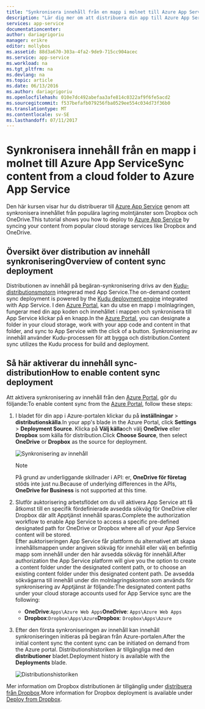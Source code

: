 ```yaml
---
title: "Synkronisera innehåll från en mapp i molnet till Azure App Service"
description: "Lär dig mer om att distribuera din app till Azure App Service via synkronisering av innehåll från en mapp i molnet."
services: app-service
documentationcenter: 
author: dariagrigoriu
manager: erikre
editor: mollybos
ms.assetid: 88d3a670-303a-4fa2-9de9-715cc904acec
ms.service: app-service
ms.workload: na
ms.tgt_pltfrm: na
ms.devlang: na
ms.topic: article
ms.date: 06/13/2016
ms.author: dariagrigoriu
ms.openlocfilehash: 010e7dc492abefaa3afe814c0322af9f6fe5acd2
ms.sourcegitcommit: f537befafb079256fba0529ee554c034d73f36b0
ms.translationtype: MT
ms.contentlocale: sv-SE
ms.lasthandoff: 07/11/2017
---
```

# <a name="sync-content-from-a-cloud-folder-to-azure-app-service"></a><span data-ttu-id="5de85-103">Synkronisera innehåll från en mapp i molnet till Azure App Service</span><span class="sxs-lookup"><span data-stu-id="5de85-103">Sync content from a cloud folder to Azure App Service</span></span>
<span data-ttu-id="5de85-104">Den här kursen visar hur du distribuerar till [Azure App Service](http://go.microsoft.com/fwlink/?LinkId=529714) genom att synkronisera innehållet från populära lagring molntjänster som Dropbox och OneDrive.</span><span class="sxs-lookup"><span data-stu-id="5de85-104">This tutorial shows you how to deploy to [Azure App Service](http://go.microsoft.com/fwlink/?LinkId=529714) by syncing your content from popular cloud storage services like Dropbox and OneDrive.</span></span> 

## <span data-ttu-id="5de85-105"><a name="overview"></a>Översikt över distribution av innehåll synkronisering</span><span class="sxs-lookup"><span data-stu-id="5de85-105"><a name="overview"></a>Overview of content sync deployment</span></span>
<span data-ttu-id="5de85-106">Distributionen av innehåll på begäran-synkronisering drivs av den [Kudu-distributionsmotorn](https://github.com/projectkudu/kudu/wiki) integrerad med App Service.</span><span class="sxs-lookup"><span data-stu-id="5de85-106">The on-demand content sync deployment is powered by the [Kudu deployment engine](https://github.com/projectkudu/kudu/wiki) integrated with App Service.</span></span> <span data-ttu-id="5de85-107">I den [Azure Portal](https://portal.azure.com), kan du utse en mapp i molnlagringen, fungerar med din app koden och innehållet i mappen och synkronisera till App Service klickar på en knapp.</span><span class="sxs-lookup"><span data-stu-id="5de85-107">In the [Azure Portal](https://portal.azure.com), you can designate a folder in your cloud storage, work with your app code and content in that folder, and sync to App Service with the click of a button.</span></span> <span data-ttu-id="5de85-108">Synkronisering av innehåll använder Kudu-processen för att bygga och distribution.</span><span class="sxs-lookup"><span data-stu-id="5de85-108">Content sync utilizes the Kudu process for build and deployment.</span></span> 

## <span data-ttu-id="5de85-109"><a name="contentsync"></a>Så här aktiverar du innehåll sync-distribution</span><span class="sxs-lookup"><span data-stu-id="5de85-109"><a name="contentsync"></a>How to enable content sync deployment</span></span>
<span data-ttu-id="5de85-110">Att aktivera synkronisering av innehåll från den [Azure Portal](https://portal.azure.com), gör du följande:</span><span class="sxs-lookup"><span data-stu-id="5de85-110">To enable content sync from the [Azure Portal](https://portal.azure.com), follow these steps:</span></span>

1. <span data-ttu-id="5de85-111">I bladet för din app i Azure-portalen klickar du på **inställningar** > **distributionskälla**.</span><span class="sxs-lookup"><span data-stu-id="5de85-111">In your app's blade in the Azure Portal, click **Settings** > **Deployment Source**.</span></span> <span data-ttu-id="5de85-112">Klicka på **Välj källa**och välj **OneDrive** eller **Dropbox** som källa för distribution.</span><span class="sxs-lookup"><span data-stu-id="5de85-112">Click **Choose Source**, then select **OneDrive** or **Dropbox** as the source for deployment.</span></span> 
   
    ![Synkronisering av innehåll](./media/app-service-deploy-content-sync/deployment_source.png)
   
   > [!NOTE]
   > <span data-ttu-id="5de85-114">På grund av underliggande skillnader i API: er, **OneDrive för företag** stöds inte just nu.</span><span class="sxs-lookup"><span data-stu-id="5de85-114">Because of underlying differences in the APIs, **OneDrive for Business** is not supported at this time.</span></span> 
   > 
   > 
2. <span data-ttu-id="5de85-115">Slutför auktorisering arbetsflödet om du vill aktivera App Service att få åtkomst till en specifik fördefinierade avsedda sökväg för OneDrive eller Dropbox där allt Apptjänst innehåll sparas.</span><span class="sxs-lookup"><span data-stu-id="5de85-115">Complete the authorization workflow to enable App Service to access a specific pre-defined designated path for OneDrive or Dropbox where all of your App Service content will be stored.</span></span>  
    <span data-ttu-id="5de85-116">Efter auktoriseringen App Service får plattform du alternativet att skapa innehållsmappen under angiven sökväg för innehåll eller välj en befintlig mapp som innehåll under den här avsedda sökväg för innehåll.</span><span class="sxs-lookup"><span data-stu-id="5de85-116">After authorization the App Service platform will give you the option to create a content folder under the designated content path, or to choose an existing content folder under this designated content path.</span></span> <span data-ttu-id="5de85-117">De avsedda sökvägarna till innehåll under din molnlagringskonton som används för synkronisering av Apptjänst är följande:</span><span class="sxs-lookup"><span data-stu-id="5de85-117">The designated content paths under your cloud storage accounts used for App Service sync are the following:</span></span>  
   
   * <span data-ttu-id="5de85-118">**OneDrive**:`Apps\Azure Web Apps`</span><span class="sxs-lookup"><span data-stu-id="5de85-118">**OneDrive**: `Apps\Azure Web Apps`</span></span> 
   * <span data-ttu-id="5de85-119">**Dropbox**:`Dropbox\Apps\Azure`</span><span class="sxs-lookup"><span data-stu-id="5de85-119">**Dropbox**: `Dropbox\Apps\Azure`</span></span>
3. <span data-ttu-id="5de85-120">Efter den första synkroniseringen av innehåll kan innehåll synkroniseringen initieras på begäran från Azure-portalen.</span><span class="sxs-lookup"><span data-stu-id="5de85-120">After the initial content sync the content sync can be initiated on demand from the Azure portal.</span></span> <span data-ttu-id="5de85-121">Distributionshistoriken är tillgängliga med den **distributioner** bladet.</span><span class="sxs-lookup"><span data-stu-id="5de85-121">Deployment history is available with the **Deployments** blade.</span></span>
   
    ![Distributionshistoriken](./media/app-service-deploy-content-sync/onedrive_sync.png)

<span data-ttu-id="5de85-123">Mer information om Dropbox distributionen är tillgänglig under [distribuera från Dropbox](http://blogs.msdn.com/b/windowsazure/archive/2013/03/19/new-deploy-to-windows-azure-web-sites-from-dropbox.aspx).</span><span class="sxs-lookup"><span data-stu-id="5de85-123">More information for Dropbox deployment is available under [Deploy from Dropbox](http://blogs.msdn.com/b/windowsazure/archive/2013/03/19/new-deploy-to-windows-azure-web-sites-from-dropbox.aspx).</span></span> 

